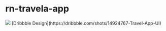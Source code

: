 # rn-travela-app
<img src="https://cdn.dribbble.com/users/3862493/screenshots/14924767/media/c4429b1e626ab27b85e0d52db08fbac4.png" />  
[Dribbble Design](https://dribbble.com/shots/14924767-Travel-App-UI) 

